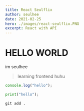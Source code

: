 ```yaml
---
title: React Seulflix
author: seulhee
date: 2021-02-25
hero: ./images/react-seulflix.PNG
excerpt: React with API
---
```


# HELLO WORLD

im seulhee

> learning frontend
> huhu

```js
console.log("hello");
```

```python
print("hello");
```

```terminal
git add .
```
